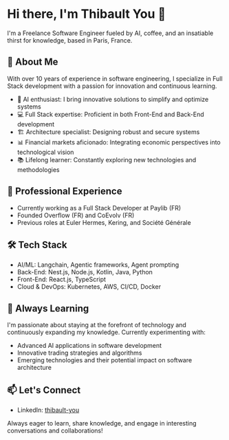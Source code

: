 # Hi there, I'm Thibault You 👋

I'm a Freelance Software Engineer fueled by AI, coffee, and an insatiable thirst for knowledge, based in Paris, France.

## 🚀 About Me

With over 10 years of experience in software engineering, I specialize in Full Stack development with a passion for innovation and continuous learning.

- 🧠 AI enthusiast: I bring innovative solutions to simplify and optimize systems
- 💻 Full Stack expertise: Proficient in both Front-End and Back-End development
- 🏗️ Architecture specialist: Designing robust and secure systems
- 📊 Financial markets aficionado: Integrating economic perspectives into technological vision
- 📚 Lifelong learner: Constantly exploring new technologies and methodologies

## 💼 Professional Experience

- Currently working as a Full Stack Developer at Paylib (FR)
- Founded Overflow (FR) and CoEvolv (FR)
- Previous roles at Euler Hermes, Kering, and Société Générale

## 🛠️ Tech Stack

- AI/ML: Langchain, Agentic frameworks, Agent prompting
- Back-End: Nest.js, Node.js, Kotlin, Java, Python
- Front-End: React.js, TypeScript
- Cloud & DevOps: Kubernetes, AWS, CI/CD, Docker

## 🌱 Always Learning

I'm passionate about staying at the forefront of technology and continuously expanding my knowledge. Currently experimenting with:

- Advanced AI applications in software development
- Innovative trading strategies and algorithms
- Emerging technologies and their potential impact on software architecture

## 📫 Let's Connect

- LinkedIn: [thibault-you](https://www.linkedin.com/in/thibault-you)

Always eager to learn, share knowledge, and engage in interesting conversations and collaborations!
